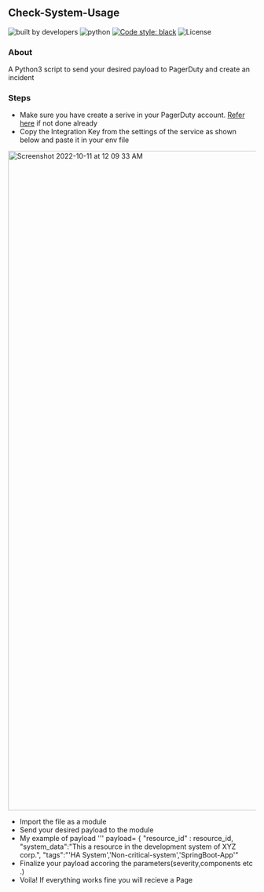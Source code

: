 ## Check-System-Usage

![built by developers](http://ForTheBadge.com/images/badges/built-by-developers.svg)
![python](https://img.shields.io/badge/language-Python-orange?style=for-the-badge)
[![Code style: black](https://img.shields.io/badge/code%20style-black-000000.svg?style=plasitc)](https://github.com/psf/black)
![License](https://img.shields.io/github/license/GDSC-RCCIIT/General-Purpose-Scripts?color=blue&style=plasitc)

### About

A Python3 script to send your desired payload to PagerDuty and create an incident


### Steps

 * Make sure you have create a serive in your PagerDuty account. [Refer here](https://support.pagerduty.com/docs/services-and-integrations) if not done already
 * Copy the Integration Key from the settings of the service as shown below and paste it in your env file
 <img width="1344" alt="Screenshot 2022-10-11 at 12 09 33 AM" src="https://user-images.githubusercontent.com/10003129/194933099-13dd03b8-c139-4366-bf18-272fd2ae7392.png">
 
 * Import the file as a module
 * Send your desired payload to the module
 * My example of payload
    '''
    payload= {
	   "resource_id" : resource_id,
    "system_data":"This a resource in the development system of XYZ corp.",
    "tags":"'HA System','Non-critical-system','SpringBoot-App'"
 * Finalize your payload accoring the parameters(severity,components etc .)
 * Voila! If everything works fine you will recieve a Page 
 
